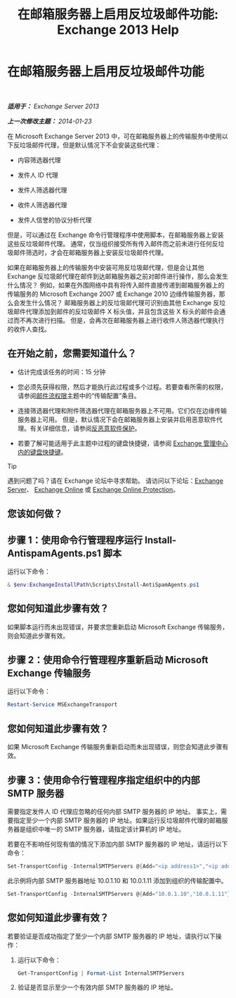 ﻿---
title: '在邮箱服务器上启用反垃圾邮件功能: Exchange 2013 Help'
TOCTitle: 在邮箱服务器上启用反垃圾邮件功能
ms:assetid: 59d22c5e-64bc-4879-8ad1-364862b6ba11
ms:mtpsurl: https://technet.microsoft.com/zh-cn/library/Bb201691(v=EXCHG.150)
ms:contentKeyID: 50490614
ms.date: 01/11/2018
mtps_version: v=EXCHG.150
ms.translationtype: HT
---

# 在邮箱服务器上启用反垃圾邮件功能

 

_**适用于：** Exchange Server 2013_

_**上一次修改主题：** 2014-01-23_

在 Microsoft Exchange Server 2013 中，可在邮箱服务器上的传输服务中使用以下反垃圾邮件代理，但是默认情况下不会安装这些代理：

  - 内容筛选器代理

  - 发件人 ID 代理

  - 发件人筛选器代理

  - 收件人筛选器代理

  - 发件人信誉的协议分析代理

但是，可以通过在 Exchange 命令行管理程序中使用脚本，在邮箱服务器上安装这些反垃圾邮件代理。 通常，仅当组织接受所有传入邮件而之前未进行任何反垃圾邮件筛选时，才会在邮箱服务器上安装反垃圾邮件代理。

如果在邮箱服务器上的传输服务中安装可用反垃圾邮代理，但是会让其他 Exchange 反垃圾邮代理在邮件到达邮箱服务器之前对邮件进行操作，那么会发生什么情况？ 例如，如果在外围网络中具有将传入邮件直接传递到邮箱服务器上的传输服务的 Microsoft Exchange 2007 或 Exchange 2010 边缘传输服务器，那么会发生什么情况？ 邮箱服务器上的反垃圾邮代理可识别由其他 Exchange 反垃圾邮件代理添加到邮件的反垃圾邮件 X 标头值，并且包含这些 X 标头的邮件会通过而不再次进行扫描。 但是，会再次在邮箱服务器上进行收件人筛选器代理执行的收件人查找。

## 在开始之前，您需要知道什么？

  - 估计完成该任务的时间：15 分钟

  - 您必须先获得权限，然后才能执行此过程或多个过程。若要查看所需的权限，请参阅[邮件流权限](mail-flow-permissions-exchange-2013-help.md)主题中的“传输配置”条目。

  - 连接筛选器代理和附件筛选器代理在邮箱服务器上不可用。它们仅在边缘传输服务器上可用。 但是，默认情况下会在邮箱服务器上安装并启用恶意软件代理。有关详细信息，请参阅[反恶意软件保护](anti-malware-protection-exchange-2013-help.md)。

  - 若要了解可能适用于此主题中过程的键盘快捷键，请参阅 [Exchange 管理中心内的键盘快捷键](keyboard-shortcuts-in-the-exchange-admin-center-exchange-online-protection-help.md)。

> [!TIP]  
> 遇到问题了吗？请在 Exchange 论坛中寻求帮助。 请访问以下论坛：<a href="https://go.microsoft.com/fwlink/p/?linkid=60612">Exchange Server</a>、 <a href="https://go.microsoft.com/fwlink/p/?linkid=267542">Exchange Online</a> 或 <a href="https://go.microsoft.com/fwlink/p/?linkid=285351">Exchange Online Protection</a>。


## 您该如何做？

## 步骤 1：使用命令行管理程序运行 Install-AntispamAgents.ps1 脚本

运行以下命令：

```PowerShell
& $env:ExchangeInstallPath\Scripts\Install-AntiSpamAgents.ps1
```

## 您如何知道此步骤有效？

如果脚本运行而未出现错误，并要求您重新启动 Microsoft Exchange 传输服务，则会知道此步骤有效。

## 步骤 2：使用命令行管理程序重新启动 Microsoft Exchange 传输服务

运行以下命令：

```powershell
Restart-Service MSExchangeTransport
```

## 您如何知道此步骤有效？

如果 Microsoft Exchange 传输服务重新启动而未出现错误，则您会知道此步骤有效。

## 步骤 3：使用命令行管理程序指定组织中的内部 SMTP 服务器

需要指定发件人 ID 代理应忽略的任何内部 SMTP 服务器的 IP 地址。 事实上，需要指定至少一个内部 SMTP 服务器的 IP 地址。如果运行反垃圾邮件代理的邮箱服务器是组织中唯一的 SMTP 服务器，请指定该计算机的 IP 地址。

若要在不影响任何现有值的情况下添加内部 SMTP 服务器的 IP 地址，请运行以下命令：

```powershell
Set-TransportConfig -InternalSMTPServers @{Add="<ip address1>","<ip address2>"...}
```

此示例将内部 SMTP 服务器地址 10.0.1.10 和 10.0.1.11 添加到组织的传输配置中。

```powershell
Set-TransportConfig -InternalSMTPServers @{Add="10.0.1.10","10.0.1.11"}
```

## 您如何知道此步骤有效？

若要验证是否成功指定了至少一个内部 SMTP 服务器的 IP 地址，请执行以下操作：

1.  运行以下命令：
    
    ```powershell
    Get-TransportConfig | Format-List InternalSMTPServers
    ```

2.  验证是否显示至少一个有效内部 SMTP 服务器的 IP 地址。


